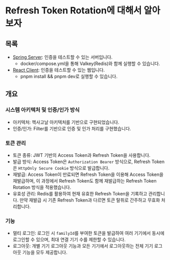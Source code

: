 # Refresh Token Rotation에 대해서 알아보자

## 목록

- [Spring Server](./refresh-token-rotation/): 인증을 테스트할 수 있는 서버입니다.
  - docker/compose.yml을 통해 Valkey(Redis)와 함께 실행할 수 있습니다.
- [React Client](./rtr-web/): 인증을 테스트할 수 있는 웹입니다.
  - pnpm install && pnpm dev로 실행할 수 있습니다.

## 개요

### 시스템 아키텍처 및 인증/인가 방식

- 아키텍처: 헥사고날 아키텍처를 기반으로 구현되었습니다.
- 인증/인가: Filter를 기반으로 인증 및 인가 처리를 구현했습니다.

### 토큰 관리

- 토큰 종류: JWT 기반의 Access Token과 Refresh Token을 사용합니다.
- 발급 방식: Access Token은 `Authorization Bearer` 방식으로, Refresh Token은 `HttpOnly Secure Cookie` 방식으로 발급합니다.
- 재발급: Access Token이 만료되면 Refresh Token을 이용해 Access Token을 재발급하며, 이 과정에서 Refresh Token도 함께 재발급하는 Refresh Token Rotation 방식을 적용했습니다.
- 유효성 관리: Redis를 활용하여 현재 유효한 Refresh Token을 기록하고 관리합니다. 만약 재발급 시 기존 Refresh Token과 다르면 토큰 탈취로 간주하고 무효화 처리합니다.

### 기능

- 멀티 로그인: 로그인 시 `familyId`를 부여한 토큰을 발급하여 여러 기기에서 동시에 로그인할 수 있으며, 최대 연결 기기 수를 제한할 수 있습니다.
- 로그아웃: 개별 기기 로그아웃 기능과 모든 기기에서 로그아웃하는 전체 기기 로그아웃 기능을 모두 제공합니다.
